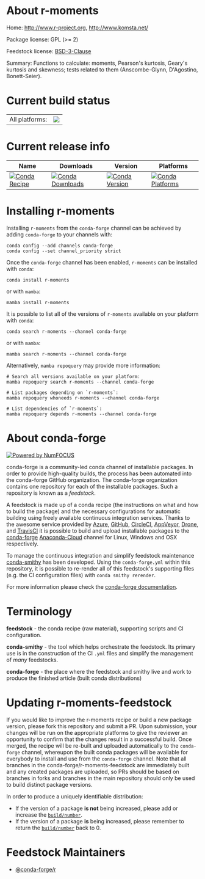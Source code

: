 About r-moments
===============

Home: http://www.r-project.org, http://www.komsta.net/

Package license: GPL (>= 2)

Feedstock license: [BSD-3-Clause](https://github.com/conda-forge/r-moments-feedstock/blob/main/LICENSE.txt)

Summary: Functions to calculate: moments, Pearson's kurtosis, Geary's kurtosis and skewness; tests related to them (Anscombe-Glynn, D'Agostino, Bonett-Seier).

Current build status
====================


<table><tr><td>All platforms:</td>
    <td>
      <a href="https://dev.azure.com/conda-forge/feedstock-builds/_build/latest?definitionId=1374&branchName=main">
        <img src="https://dev.azure.com/conda-forge/feedstock-builds/_apis/build/status/r-moments-feedstock?branchName=main">
      </a>
    </td>
  </tr>
</table>

Current release info
====================

| Name | Downloads | Version | Platforms |
| --- | --- | --- | --- |
| [![Conda Recipe](https://img.shields.io/badge/recipe-r--moments-green.svg)](https://anaconda.org/conda-forge/r-moments) | [![Conda Downloads](https://img.shields.io/conda/dn/conda-forge/r-moments.svg)](https://anaconda.org/conda-forge/r-moments) | [![Conda Version](https://img.shields.io/conda/vn/conda-forge/r-moments.svg)](https://anaconda.org/conda-forge/r-moments) | [![Conda Platforms](https://img.shields.io/conda/pn/conda-forge/r-moments.svg)](https://anaconda.org/conda-forge/r-moments) |

Installing r-moments
====================

Installing `r-moments` from the `conda-forge` channel can be achieved by adding `conda-forge` to your channels with:

```
conda config --add channels conda-forge
conda config --set channel_priority strict
```

Once the `conda-forge` channel has been enabled, `r-moments` can be installed with `conda`:

```
conda install r-moments
```

or with `mamba`:

```
mamba install r-moments
```

It is possible to list all of the versions of `r-moments` available on your platform with `conda`:

```
conda search r-moments --channel conda-forge
```

or with `mamba`:

```
mamba search r-moments --channel conda-forge
```

Alternatively, `mamba repoquery` may provide more information:

```
# Search all versions available on your platform:
mamba repoquery search r-moments --channel conda-forge

# List packages depending on `r-moments`:
mamba repoquery whoneeds r-moments --channel conda-forge

# List dependencies of `r-moments`:
mamba repoquery depends r-moments --channel conda-forge
```


About conda-forge
=================

[![Powered by
NumFOCUS](https://img.shields.io/badge/powered%20by-NumFOCUS-orange.svg?style=flat&colorA=E1523D&colorB=007D8A)](https://numfocus.org)

conda-forge is a community-led conda channel of installable packages.
In order to provide high-quality builds, the process has been automated into the
conda-forge GitHub organization. The conda-forge organization contains one repository
for each of the installable packages. Such a repository is known as a *feedstock*.

A feedstock is made up of a conda recipe (the instructions on what and how to build
the package) and the necessary configurations for automatic building using freely
available continuous integration services. Thanks to the awesome service provided by
[Azure](https://azure.microsoft.com/en-us/services/devops/), [GitHub](https://github.com/),
[CircleCI](https://circleci.com/), [AppVeyor](https://www.appveyor.com/),
[Drone](https://cloud.drone.io/welcome), and [TravisCI](https://travis-ci.com/)
it is possible to build and upload installable packages to the
[conda-forge](https://anaconda.org/conda-forge) [Anaconda-Cloud](https://anaconda.org/)
channel for Linux, Windows and OSX respectively.

To manage the continuous integration and simplify feedstock maintenance
[conda-smithy](https://github.com/conda-forge/conda-smithy) has been developed.
Using the ``conda-forge.yml`` within this repository, it is possible to re-render all of
this feedstock's supporting files (e.g. the CI configuration files) with ``conda smithy rerender``.

For more information please check the [conda-forge documentation](https://conda-forge.org/docs/).

Terminology
===========

**feedstock** - the conda recipe (raw material), supporting scripts and CI configuration.

**conda-smithy** - the tool which helps orchestrate the feedstock.
                   Its primary use is in the construction of the CI ``.yml`` files
                   and simplify the management of *many* feedstocks.

**conda-forge** - the place where the feedstock and smithy live and work to
                  produce the finished article (built conda distributions)


Updating r-moments-feedstock
============================

If you would like to improve the r-moments recipe or build a new
package version, please fork this repository and submit a PR. Upon submission,
your changes will be run on the appropriate platforms to give the reviewer an
opportunity to confirm that the changes result in a successful build. Once
merged, the recipe will be re-built and uploaded automatically to the
`conda-forge` channel, whereupon the built conda packages will be available for
everybody to install and use from the `conda-forge` channel.
Note that all branches in the conda-forge/r-moments-feedstock are
immediately built and any created packages are uploaded, so PRs should be based
on branches in forks and branches in the main repository should only be used to
build distinct package versions.

In order to produce a uniquely identifiable distribution:
 * If the version of a package **is not** being increased, please add or increase
   the [``build/number``](https://docs.conda.io/projects/conda-build/en/latest/resources/define-metadata.html#build-number-and-string).
 * If the version of a package **is** being increased, please remember to return
   the [``build/number``](https://docs.conda.io/projects/conda-build/en/latest/resources/define-metadata.html#build-number-and-string)
   back to 0.

Feedstock Maintainers
=====================

* [@conda-forge/r](https://github.com/conda-forge/r/)

